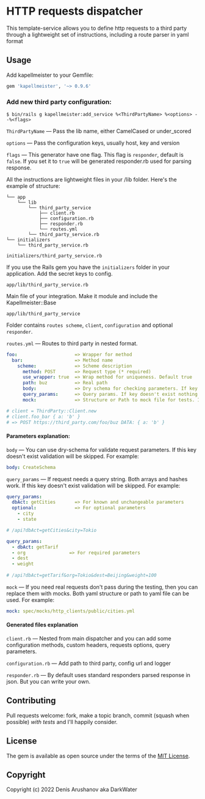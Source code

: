 # HTTP requests dispatcher

This template-service allows you to define http requests to a third party through a lightweight set of instructions, including a route parser in yaml format

## Usage

Add kapellmeister to your Gemfile:

```ruby
gem 'kapellmeister', '~> 0.9.6'
```

### Add new third party configuration:

    $ bin/rails g kapellmeister:add_service %<ThirdPartyName> %<options> --%<flags>

`ThirdPartyName` — Pass the lib name, either CamelCased or under_scored

`options` — Pass the configuration keys, usually host, key and version

`flags` — This generator have one flag.
This flag is `responder`, default is `false`.
If you set it to `true` will be generated responder.rb used for parsing response.

All the instructions are lightweight files in your /lib folder.
Here's the example of structure:

``` Capfile
└── app
    └── lib
        └── third_party_service
            ├── client.rb
            ├── configuration.rb
            ├── responder.rb
            └── routes.yml
        └── third_party_service.rb  
└── initializers
    └── third_party_service.rb
```

    initializers/third_party_service.rb

If you use the Rails gem you have the `initializers` folder in your application. Add the secret keys to config.

    app/lib/third_party_service.rb

Main file of your integration. Make it module and include the Kapellmeister::Base

    app/lib/third_party_service

Folder contains `routes scheme`, `client`, `configuration` and optional `responder`.

`routes.yml` — Routes to third party in nested format.

``` yaml
foo:                     => Wrapper for method
  bar:                   => Method name
    scheme:              => Scheme description
      method: POST       => Request type (* required)
      use_wrapper: true  => Wrap method for uniqueness. Default true
      path: buz          => Real path
      body:              => Dry schema for checking parameters. If key doesn't exist nothing happens
      query_params:      => Query params. If key doesn't exist nothing happens
      mock:              => Structure or Path to mock file for tests. If key doesn't exist nothing happens

# client = ThirdParty::Client.new
# client.foo_bar { a: 'b' } 
# => POST https://third_party.com/foo/buz DATA: { a: 'b' }
```
#### Parameters explanation:

`body` — You can use dry-schema for validate request parameters.
If this key doesn't exist validation will be skipped.
For example:

```yaml
body: CreateSchema
```

`query_params` — If request needs a query string.
Both arrays and hashes work.
If this key doesn't exist validation will be skipped.
For example:

```yaml
query_params:
  dbAct: getCities       => For known and unchangeable parameters
  optional:              => For optional parameters
    - city
    - state

# /api?dbAct=getCities&city=Tokio
```
```yaml
query_params:
  - dbAct: getTarif
  - org                => For required parameters
  - dest
  - weight
  
# /api?dbAct=getTarif&org=Tokio&dest=Beijing&weight=100
```

`mock` — If you need real requests don't pass during the testing,
then you can replace them with mocks.
Both yaml structure or path to yaml file can be used.
For example:

```yaml
mock: spec/mocks/http_clients/public/cities.yml
```

#### Generated files explanation

`client.rb` — Nested from main dispatcher and you can add some configuration methods, custom headers, requests options, query parameters.

`configuration.rb` — Add path to third party, config url and logger

`responder.rb` — By default uses standard responders parsed response in json. But you can write your own.

## Contributing

Pull requests welcome: fork, make a topic branch, commit (squash when possible) *with tests* and I'll happily consider.

## License

The gem is available as open source under the terms of the [MIT License](https://opensource.org/licenses/MIT).

## Copyright

Copyright (c) 2022 Denis Arushanov aka DarkWater
